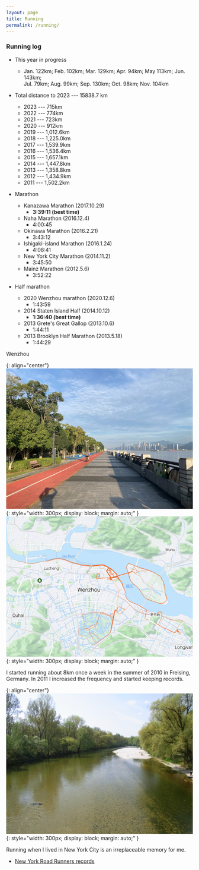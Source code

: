 ```yaml
---
layout: page
title: Running
permalink: /running/
---
```


### Running log

- This year in progress  
  - Jan. 122km; Feb. 102km; Mar. 129km; Apr. 94km; May 113km; Jun. 143km;  
  Jul. 79km; Aug. 99km; Sep. 130km; Oct. 98km; Nov. 104km
  
- Total distance to 2023 --- 15838.7 km   
  - 2023 --- 715km
  - 2022 --- 774km      
  - 2021 --- 723km
  - 2020 --- 912km
  - 2019 --- 1,012.6km
  - 2018 --- 1,225.0km
  - 2017 --- 1,539.9km
  - 2016 --- 1,536.4km
  - 2015 --- 1,657.1km
  - 2014 --- 1,447.8km
  - 2013 --- 1,358.8km
  - 2012 --- 1,434.9km 
  - 2011 --- 1,502.2km 



- Marathon
  - Kanazawa Marathon (2017.10.29)
    - **3:39:11 (best time)**
  - Naha Marathon (2016.12.4)
    - 4:00:45	        
  - Okinawa Marathon (2016.2.21)
    - 3:43:12	        
  - Ishigaki-island Marathon (2016.1.24)
    - 4:08:41	        
  - New York City Marathon (2014.11.2)
    - 3:45:50	        
  - Mainz Marathon (2012.5.6)
    - 3:52:22	        


- Half marathon
  - 2020 Wenzhou marathon (2020.12.6)
    - 1:43:59     
  - 2014 Staten Island Half (2014.10.12)
    - **1:36:40 (best time)**
  - 2013 Grete's Great Gallop (2013.10.6)
    - 1:44:11         
  - 2013 Brooklyn Half Marathon (2013.5.18)
    - 1:44:29         



Wenzhou

{: align="center"}
![Wenzhou](/assets/img/wenzhou_run.jpeg){: style="width: 300px; display: block; margin: auto;" }
![Running heatmap](/assets/img/heatmap.png){: style="width: 300px; display: block; margin: auto;" }



I started running about 8km once a week in the summer of 2010 in Freising, Germany. In 2011 I increased the frequency and started keeping records.

{: align="center"}
![Isar](/assets/img/Freising.jpeg){: style="width: 300px; display: block; margin: auto;" }



Running when I lived in New York City is an irreplaceable memory for me.

- [New York Road Runners records](https://results.nyrr.org/runner/15289676/races)
